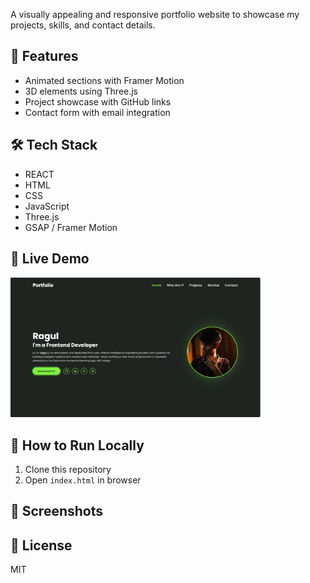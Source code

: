 
A visually appealing and responsive portfolio website to showcase my projects, skills, and contact details.

## 🌟 Features
- Animated sections with Framer Motion
- 3D elements using Three.js
- Project showcase with GitHub links
- Contact form with email integration

## 🛠️ Tech Stack
- REACT
- HTML
- CSS
- JavaScript
- Three.js
- GSAP / Framer Motion

## 🔗 Live Demo
<img src="screenshots/portfolioimage.png" width="400"/>


## 🧪 How to Run Locally
1. Clone this repository
2. Open `index.html` in browser

## 📸 Screenshots
> 

## 📄 License
MIT
